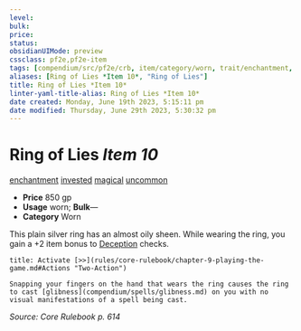 ```yaml
---
level:
bulk:
price:
status:
obsidianUIMode: preview
cssclass: pf2e,pf2e-item
tags: [compendium/src/pf2e/crb, item/category/worn, trait/enchantment, trait/invested, trait/magical, trait/uncommon]
aliases: [Ring of Lies *Item 10*, "Ring of Lies"]
title: Ring of Lies *Item 10*
linter-yaml-title-alias: Ring of Lies *Item 10*
date created: Monday, June 19th 2023, 5:15:11 pm
date modified: Thursday, June 29th 2023, 5:30:32 pm
---
```


# Ring of Lies *Item 10*

[enchantment](rules/traits/enchantment.md) [invested](rules/traits/invested.md) [magical](rules/traits/magical.md) [uncommon](rules/traits/uncommon.md)  

- **Price** 850 gp
- **Usage** worn; **Bulk**—
- **Category** Worn

This plain silver ring has an almost oily sheen. While wearing the ring, you gain a +2 item bonus to [Deception](compendium/skills.md#Deception) checks.

```ad-embed-ability
title: Activate [>>](rules/core-rulebook/chapter-9-playing-the-game.md#Actions "Two-Action")

Snapping your fingers on the hand that wears the ring causes the ring to cast [glibness](compendium/spells/glibness.md) on you with no visual manifestations of a spell being cast.
```

*Source: Core Rulebook p. 614*
